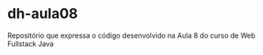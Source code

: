 # dh-aula08
Repositório que expressa o código desenvolvido na Aula 8 do curso de Web Fullstack Java
